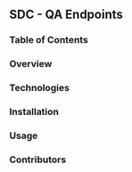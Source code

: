 ## SDC - QA Endpoints

### Table of Contents

### Overview

### Technologies

### Installation

### Usage

### Contributors
